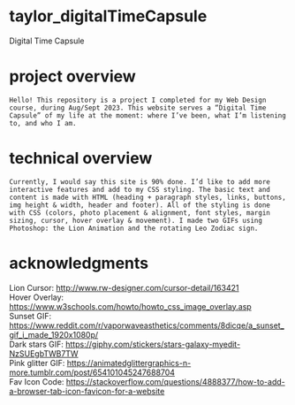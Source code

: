 # taylor_digitalTimeCapsule
 Digital Time Capsule 
# project overview
    Hello! This repository is a project I completed for my Web Design course, during Aug/Sept 2023. This website serves a “Digital Time Capsule” of my life at the moment: where I’ve been, what I’m listening to, and who I am. 
# technical overview 
    Currently, I would say this site is 90% done. I’d like to add more interactive features and add to my CSS styling. The basic text and content is made with HTML (heading + paragraph styles, links, buttons, img height & width, header and footer). All of the styling is done with CSS (colors, photo placement & alignment, font styles, margin sizing, cursor, hover overlay & movement). I made two GIFs using Photoshop: the Lion Animation and the rotating Leo Zodiac sign.
# acknowledgments
   Lion Cursor: http://www.rw-designer.com/cursor-detail/163421
   <br>
   Hover Overlay: https://www.w3schools.com/howto/howto_css_image_overlay.asp
   <br>
   Sunset GIF: https://www.reddit.com/r/vaporwaveasthetics/comments/8dicqe/a_sunset_gif_i_made_1920x1080p/
   <br>
   Dark stars GIF: https://giphy.com/stickers/stars-galaxy-myedit-NzSUEgbTWB7TW
   <br>
   Pink glitter GIF: https://animatedglittergraphics-n-more.tumblr.com/post/654101045247688704
   <br>
   Fav Icon Code: https://stackoverflow.com/questions/4888377/how-to-add-a-browser-tab-icon-favicon-for-a-website

